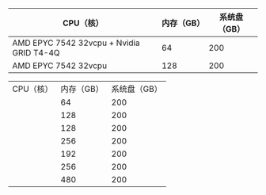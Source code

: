 | CPU（核） | 内存（GB） | 系统盘（GB） |
|-----|-----|-----------|
| AMD EPYC 7542 32vcpu + Nvidia GRID T4-4Q | 64 | 200 |
| AMD EPYC 7542 32vcpu | 128 | 200 |

<table>
   <tr><td>CPU（核）</td><td>内存（GB）</td><td>系统盘（GB）</td></tr>
   <tr><td></td><td>64</td><td>200</td></tr>
   <tr><td></td><td>128</td><td>200</td></tr>
   <tr><td></td><td>128</td><td>200</td></tr>
   <tr><td></td><td>256</td><td>200</td></tr>
   <tr><td></td><td>192</td><td>200</td></tr>
   <tr><td></td><td>256</td><td>200</td></tr>
   <tr><td></td><td>480</td><td>200</td></tr>
</table>
